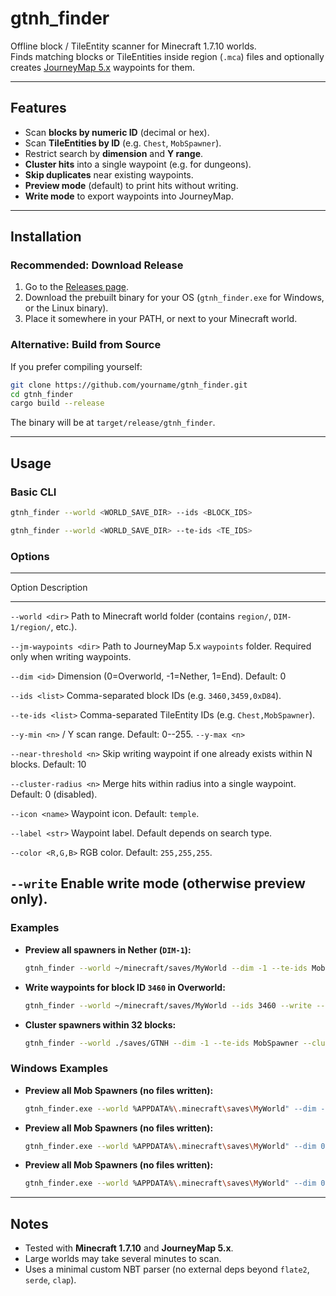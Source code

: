 # gtnh_finder

Offline block / TileEntity scanner for Minecraft 1.7.10 worlds.\
Finds matching blocks or TileEntities inside region (`.mca`) files and
optionally creates [JourneyMap
5.x](https://www.curseforge.com/minecraft/mc-mods/journeymap) waypoints
for them.

------------------------------------------------------------------------

## Features

-   Scan **blocks by numeric ID** (decimal or hex).
-   Scan **TileEntities by ID** (e.g. `Chest`, `MobSpawner`).
-   Restrict search by **dimension** and **Y range**.
-   **Cluster hits** into a single waypoint (e.g. for dungeons).
-   **Skip duplicates** near existing waypoints.
-   **Preview mode** (default) to print hits without writing.
-   **Write mode** to export waypoints into JourneyMap.

------------------------------------------------------------------------

## Installation

### Recommended: Download Release

1.  Go to the [Releases
    page](https://github.com/Kerpackie/gtnh_finder/releases).
2.  Download the prebuilt binary for your OS (`gtnh_finder.exe` for
    Windows, or the Linux binary).
3.  Place it somewhere in your PATH, or next to your Minecraft world.

### Alternative: Build from Source

If you prefer compiling yourself:

``` bash
git clone https://github.com/yourname/gtnh_finder.git
cd gtnh_finder
cargo build --release
```

The binary will be at `target/release/gtnh_finder`.

------------------------------------------------------------------------

## Usage

### Basic CLI

``` bash
gtnh_finder --world <WORLD_SAVE_DIR> --ids <BLOCK_IDS>
```

``` bash
gtnh_finder --world <WORLD_SAVE_DIR> --te-ids <TE_IDS>
```

### Options

  -----------------------------------------------------------------------
  Option                      Description
  --------------------------- -------------------------------------------
  `--world <dir>`             Path to Minecraft world folder (contains
                              `region/`, `DIM-1/region/`, etc.).

  `--jm-waypoints <dir>`      Path to JourneyMap 5.x `waypoints` folder.
                              Required only when writing waypoints.

  `--dim <id>`                Dimension (0=Overworld, -1=Nether, 1=End).
                              Default: 0

  `--ids <list>`              Comma-separated block IDs
                              (e.g. `3460,3459,0xD84`).

  `--te-ids <list>`           Comma-separated TileEntity IDs
                              (e.g. `Chest,MobSpawner`).

  `--y-min <n>` /             Y scan range. Default: 0--255.
  `--y-max <n>`               

  `--near-threshold <n>`      Skip writing waypoint if one already exists
                              within N blocks. Default: 10

  `--cluster-radius <n>`      Merge hits within radius into a single
                              waypoint. Default: 0 (disabled).

  `--icon <name>`             Waypoint icon. Default: `temple`.

  `--label <str>`             Waypoint label. Default depends on search
                              type.

  `--color <R,G,B>`           RGB color. Default: `255,255,255`.

  `--write`                   Enable write mode (otherwise preview only).
  -----------------------------------------------------------------------

### Examples

-   **Preview all spawners in Nether (`DIM-1`):**

    ``` bash
    gtnh_finder --world ~/minecraft/saves/MyWorld --dim -1 --te-ids MobSpawner
    ```

-   **Write waypoints for block ID `3460` in Overworld:**

    ``` bash
    gtnh_finder --world ~/minecraft/saves/MyWorld --ids 3460 --write --jm-waypoints ~/.minecraft/journeymap/data/mp/MyServer/waypoints
    ```

-   **Cluster spawners within 32 blocks:**

    ``` bash
    gtnh_finder --world ./saves/GTNH --dim -1 --te-ids MobSpawner --cluster-radius 32 --write --jm-waypoints ./journeymap/waypoints
    ```
### Windows Examples

-   **Preview all Mob Spawners (no files written):**

    ``` bash
    gtnh_finder.exe --world %APPDATA%\.minecraft\saves\MyWorld" --dim -1 --te-ids MobSpawner
    ```

-   **Preview all Mob Spawners (no files written):**

    ``` bash
    gtnh_finder.exe --world %APPDATA%\.minecraft\saves\MyWorld" --dim 0 --ids 3460 --y-min 20 --y-max 64 --write --jm-waypoints "%APPDATA%\.minecraft\journeymap\data\sp\MyWorld\waypoints"

    ```

-   **Preview all Mob Spawners (no files written):**

    ``` bash
    gtnh_finder.exe --world %APPDATA%\.minecraft\saves\MyWorld" --dim 0 --te-ids MobSpawner --cluster-radius 64 --write --jm-waypoints "%APPDATA%\.minecraft\journeymap\data\sp\MyWorld\waypoints"
    ```

------------------------------------------------------------------------

## Notes

-   Tested with **Minecraft 1.7.10** and **JourneyMap 5.x**.
-   Large worlds may take several minutes to scan.
-   Uses a minimal custom NBT parser (no external deps beyond `flate2`,
    `serde`, `clap`).

